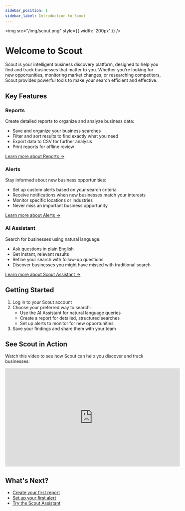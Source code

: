 ```yaml
---
sidebar_position: 1
sidebar_label: Introduction to Scout
---
```


<img src="/img/scout.png" style={{ width: '200px' }} />

# Welcome to Scout

Scout is your intelligent business discovery platform, designed to help you find and track businesses that matter to you. Whether you're looking for new opportunities, monitoring market changes, or researching competitors, Scout provides powerful tools to make your search efficient and effective.

## Key Features

### Reports
Create detailed reports to organize and analyze business data:
- Save and organize your business searches
- Filter and sort results to find exactly what you need
- Export data to CSV for further analysis
- Print reports for offline review

[Learn more about Reports →](reports/create-a-report.md)

### Alerts
Stay informed about new business opportunities:
- Set up custom alerts based on your search criteria
- Receive notifications when new businesses match your interests
- Monitor specific locations or industries
- Never miss an important business opportunity

[Learn more about Alerts →](alerts/create-alert.md)

### AI Assistant
Search for businesses using natural language:
- Ask questions in plain English
- Get instant, relevant results
- Refine your search with follow-up questions
- Discover businesses you might have missed with traditional search

[Learn more about Scout Assistant →](assistant/getting-started.md)

## Getting Started

1. Log in to your Scout account
2. Choose your preferred way to search:
   - Use the AI Assistant for natural language queries
   - Create a report for detailed, structured searches
   - Set up alerts to monitor for new opportunities
3. Save your findings and share them with your team

## See Scout in Action

Watch this video to see how Scout can help you discover and track businesses:

<iframe width="560" height="315" src="https://www.youtube.com/embed/B9Bl4vm_2v0" title="Scout Demo" frameborder="0" allow="accelerometer; autoplay; clipboard-write; encrypted-media; gyroscope; picture-in-picture" allowfullscreen></iframe>

## What's Next?

- [Create your first report](reports/create-a-report.md)
- [Set up your first alert](alerts/create-alert.md)
- [Try the Scout Assistant](assistant/getting-started.md)
